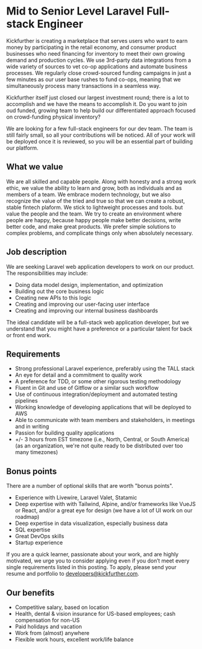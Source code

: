 Mid to Senior Level Laravel Full-stack Engineer
===============================================

Kickfurther is creating a marketplace that serves users who want to
earn money by participating in the retail economy, and consumer product
businesses who need financing for inventory to meet their own growing
demand and production cycles. We use 3rd-party data integrations from a
wide variety of sources to vet co-op applications and automate business
processes. We regularly close crowd-sourced funding campaigns in just a
few minutes as our user base rushes to fund co-ops, meaning that we
simultaneously process many transactions in a seamless way.

Kickfurther itself just closed our largest investment round; there is a
lot to accomplish and we have the means to accomplish it. Do you want to
join oud funded, growing team to help build our differentiated approach
focused on crowd-funding physical inventory?

We are looking for a few full-stack engineers for our dev team. The
team is still fairly small, so all your contributions will be noticed.
All of your work will be deployed once it is reviewed, so you will be
an essential part of building our platform.


What we value
-------------

We are all skilled and capable people. Along with honesty and a strong
work ethic, we value the ability to learn and grow, both as individuals
and as members of a team. We embrace modern technology, but we also
recognize the value of the tried and true so that we can create a
robust, stable fintech plaform. We stick to lightweight processes
and tools. but value the people and the team. We try to create an
environment where people are happy, because happy people make better
decisions, write better code, and make great products. We prefer
simple solutions to complex problems, and complicate things only when
absolutely necessary.


Job description
---------------

We are seeking Laravel web application developers to work on our product.
The responsibilities may include:

 * Doing data model design, implementation, and optimization
 * Building out the core business logic
 * Creating new APIs to this logic
 * Creating and improving our user-facing user interface
 * Creating and improving our internal business dashboards

The ideal candidate will be a full-stack web application developer,
but we understand that you might have a preference or a particular
talent for back or front end work.


Requirements
------------

 * Strong professional Laravel experience, preferably using the TALL stack
 * An eye for detail and a commitment to quality work
 * A preference for TDD, or some other rigorous testing methodology
 * Fluent in Git and use of Gitflow or a similar such workflow
 * Use of continuous integration/deployment and automated testing pipelines
 * Working knowledge of developing applications that will be deployed to AWS
 * Able to communicate with team members and stakeholders, in meetings and
   in writing
 * Passion for building quality applications
 * +/- 3 hours from EST timezone (i.e., North, Central, or South America)
   (as an organization, we're not quite ready to be distributed over too
   many timezones)


Bonus points
------------

There are a number of optional skills that are worth "bonus points".

 * Experience with Livewire, Laravel Valet, Statamic
 * Deep expertise with with Tailwind, Alpine, and/or frameworks like
   VueJS or React, and/or a great eye for design (we have a lot of UI
   work on our roadmap)
 * Deep expertise in data visualization, especially business data
 * SQL expertise
 * Great DevOps skills
 * Startup experience


If you are a quick learner, passionate about your work, and are highly
motivated, we urge you to consider applying even if you don’t meet
every single requirements listed in this posting. To apply, please
send your resume and portfolio to developers@kickfurther.com.


Our benefits
------------

 * Competitive salary, based on location
 * Health, dental & vision insurance for US-based employees; cash compensation for non-US
 * Paid holidays and vacation
 * Work from (almost) anywhere
 * Flexible work hours, excellent work/life balance
